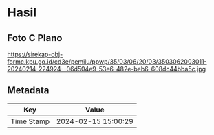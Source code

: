 # Hasil

## Foto C Plano

https://sirekap-obj-formc.kpu.go.id/cd3e/pemilu/ppwp/35/03/06/20/03/3503062003011-20240214-224924--06d504e9-53e6-482e-beb6-608dc44bba5c.jpg


## Metadata

| Key        | Value               |
| ---------- | ------------------- |
| Time Stamp | 2024-02-15 15:00:29 |



